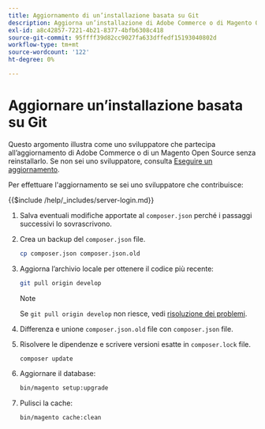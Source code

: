 ```yaml
---
title: Aggiornamento di un’installazione basata su Git
description: Aggiorna un’installazione di Adobe Commerce o di Magento Open Source clonata da un archivio Git.
exl-id: a8c42857-7221-4b21-8377-4bfb6308c418
source-git-commit: 95ffff39d82cc9027fa633dffedf15193040802d
workflow-type: tm+mt
source-wordcount: '122'
ht-degree: 0%

---
```


# Aggiornare un’installazione basata su Git

Questo argomento illustra come uno sviluppatore che partecipa all’aggiornamento di Adobe Commerce o di un Magento Open Source senza reinstallarlo. Se non sei uno sviluppatore, consulta [Eseguire un aggiornamento](../implementation/perform-upgrade.md).

Per effettuare l&#39;aggiornamento se sei uno sviluppatore che contribuisce:

{{$include /help/_includes/server-login.md}}

1. Salva eventuali modifiche apportate al `composer.json` perché i passaggi successivi lo sovrascrivono.

1. Crea un backup del `composer.json` file.

   ```bash
   cp composer.json composer.json.old
   ```

1. Aggiorna l’archivio locale per ottenere il codice più recente:

   ```bash
   git pull origin develop
   ```

   >[!NOTE]
   >
   >Se `git pull origin develop` non riesce, vedi [risoluzione dei problemi](https://support.magento.com/hc/en-us/articles/360034229872).

1. Differenza e unione `composer.json.old` file con `composer.json` file.

1. Risolvere le dipendenze e scrivere versioni esatte in `composer.lock` file.

   ```bash
   composer update
   ```

1. Aggiornare il database:

   ```bash
   bin/magento setup:upgrade
   ```

1. Pulisci la cache:

   ```bash
   bin/magento cache:clean
   ```
